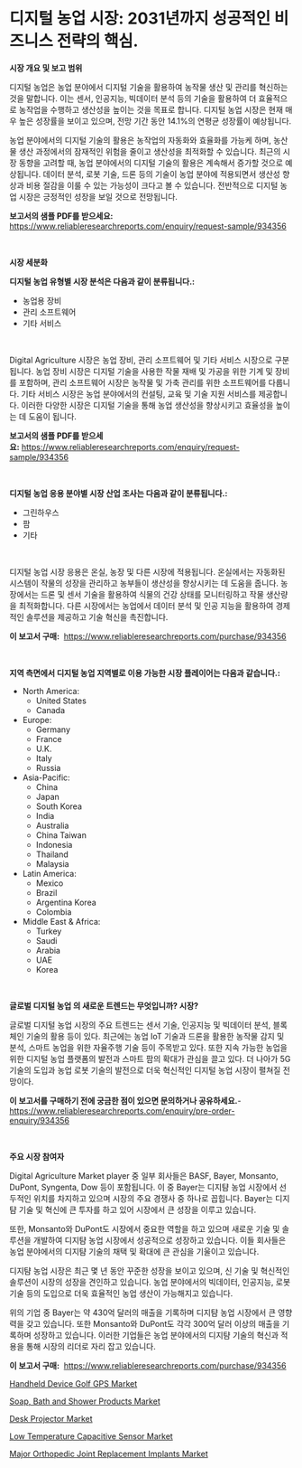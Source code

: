 <p><h1>디지털 농업 시장: 2031년까지 성공적인 비즈니스 전략의 핵심.</h1></p><p><strong>시장 개요 및 보고 범위</strong></p>
<p><p>디지털 농업은 농업 분야에서 디지털 기술을 활용하여 농작물 생산 및 관리를 혁신하는 것을 말합니다. 이는 센서, 인공지능, 빅데이터 분석 등의 기술을 활용하여 더 효율적으로 농작업을 수행하고 생산성을 높이는 것을 목표로 합니다. 디지털 농업 시장은 현재 매우 높은 성장률을 보이고 있으며, 전망 기간 동안 14.1%의 연평균 성장률이 예상됩니다. </p><p>농업 분야에서의 디지털 기술의 활용은 농작업의 자동화와 효율화를 가능케 하며, 농산물 생산 과정에서의 잠재적인 위험을 줄이고 생산성을 최적화할 수 있습니다. 최근의 시장 동향을 고려할 때, 농업 분야에서의 디지털 기술의 활용은 계속해서 증가할 것으로 예상됩니다. 데이터 분석, 로봇 기술, 드론 등의 기술이 농업 분야에 적용되면서 생산성 향상과 비용 절감을 이룰 수 있는 가능성이 크다고 볼 수 있습니다. 전반적으로 디지털 농업 시장은 긍정적인 성장을 보일 것으로 전망됩니다.</p></p>
<p><strong>보고서의 샘플 PDF를 받으세요:</strong> <a href="https://www.reliableresearchreports.com/enquiry/request-sample/934356">https://www.reliableresearchreports.com/enquiry/request-sample/934356</a></p>
<p>&nbsp;</p>
<p><strong>시장 세분화</strong></p>
<p><strong>디지털 농업 유형별 시장 분석은 다음과 같이 분류됩니다.:</strong></p>
<p><ul><li>농업용 장비</li><li>관리 소프트웨어</li><li>기타 서비스</li></ul></p>
<p>&nbsp;</p>
<p><p>Digital Agriculture 시장은 농업 장비, 관리 소프트웨어 및 기타 서비스 시장으로 구분됩니다. 농업 장비 시장은 디지털 기술을 사용한 작물 재배 및 가공을 위한 기계 및 장비를 포함하며, 관리 소프트웨어 시장은 농작물 및 가축 관리를 위한 소프트웨어를 다룹니다. 기타 서비스 시장은 농업 분야에서의 컨설팅, 교육 및 기술 지원 서비스를 제공합니다. 이러한 다양한 시장은 디지털 기술을 통해 농업 생산성을 향상시키고 효율성을 높이는 데 도움이 됩니다.</p></p>
<p><strong>보고서의 샘플 PDF를 받으세요:</strong>&nbsp;<a href="https://www.reliableresearchreports.com/enquiry/request-sample/934356">https://www.reliableresearchreports.com/enquiry/request-sample/934356</a></p>
<p>&nbsp;</p>
<p><strong> 디지털 농업 응용 분야별 시장 산업 조사는 다음과 같이 분류됩니다.:</strong></p>
<p><ul><li>그린하우스</li><li>팜</li><li>기타</li></ul></p>
<p>&nbsp;</p>
<p><p>디지털 농업 시장 응용은 온실, 농장 및 다른 시장에 적용됩니다. 온실에서는 자동화된 시스템이 작물의 성장을 관리하고 농부들이 생산성을 향상시키는 데 도움을 줍니다. 농장에서는 드론 및 센서 기술을 활용하여 식물의 건강 상태를 모니터링하고 작물 생산량을 최적화합니다. 다른 시장에서는 농업에서 데이터 분석 및 인공 지능을 활용하여 경제적인 솔루션을 제공하고 기술 혁신을 촉진합니다.</p></p>
<p><strong>이 보고서 구매:</strong>&nbsp; <a href="https://www.reliableresearchreports.com/purchase/934356">https://www.reliableresearchreports.com/purchase/934356</a></p>
<p>&nbsp;</p>
<p><strong>지역 측면에서 디지털 농업 지역별로 이용 가능한 시장 플레이어는 다음과 같습니다.:</strong></p>
<p><ul>
    <li>
        North America:
        <ul>
            <li>United States</li>
            <li>Canada</li>
        </ul>
    </li>
    <li>
        Europe:
        <ul>
            <li>Germany</li>
            <li>France</li>
            <li>U.K.</li>
            <li>Italy</li>
            <li>Russia</li>
        </ul>
    </li>
    <li>
        Asia-Pacific:
        <ul>
            <li>China</li>
            <li>Japan</li>
            <li>South Korea</li>
            <li>India</li>
            <li>Australia</li>
            <li>China Taiwan</li>
            <li>Indonesia</li>
            <li>Thailand</li>
            <li>Malaysia</li>
        </ul>
    </li>
    <li>
        Latin America:
        <ul>
            <li>Mexico</li>
            <li>Brazil</li>
            <li>Argentina Korea</li>
            <li>Colombia</li>
        </ul>
    </li>
    <li>
        Middle East & Africa:
        <ul>
            <li>Turkey</li>
            <li>Saudi</li>
            <li>Arabia</li>
            <li>UAE</li>
            <li>Korea</li>
        </ul>
    </li>
    </ul></p>
<p>&nbsp;</p>
<p><strong>글로벌 디지털 농업 의 새로운 트렌드는 무엇입니까? 시장?</strong></p>
<p><p>글로벌 디지털 농업 시장의 주요 트렌드는 센서 기술, 인공지능 및 빅데이터 분석, 블록체인 기술의 활용 등이 있다. 최근에는 농업 IoT 기술과 드론을 활용한 농작물 감지 및 분석, 스마트 농업을 위한 자율주행 기술 등이 주목받고 있다. 또한 지속 가능한 농업을 위한 디지털 농업 플랫폼의 발전과 스마트 팜의 확대가 관심을 끌고 있다. 더 나아가 5G 기술의 도입과 농업 로봇 기술의 발전으로 더욱 혁신적인 디지털 농업 시장이 펼쳐질 전망이다.</p></p>
<p><strong>이 보고서를 구매하기 전에 궁금한 점이 있으면 문의하거나 공유하세요.</strong>- <a href="https://www.reliableresearchreports.com/enquiry/pre-order-enquiry/934356">https://www.reliableresearchreports.com/enquiry/pre-order-enquiry/934356</a></p>
<p>&nbsp;</p>
<p><strong>주요 시장 참여자</strong></p>
<p><p>Digital Agriculture Market player 중 일부 회사들은 BASF, Bayer, Monsanto, DuPont, Syngenta, Dow 등이 포함됩니다. 이 중 Bayer는 디지턈 농업 시장에서 선두적인 위치를 차지하고 있으며 시장의 주요 경쟁사 중 하나로 꼽힙니다. Bayer는 디지턈 기술 및 혁신에 큰 투자를 하고 있어 시장에서 큰 성장을 이루고 있습니다. </p><p>또한, Monsanto와 DuPont도 시장에서 중요한 역할을 하고 있으며 새로운 기술 및 솔루션을 개발하여 디지턈 농업 시장에서 성공적으로 성장하고 있습니다. 이들 회사들은 농업 분야에서의 디지턈 기술의 채택 및 확대에 큰 관심을 기울이고 있습니다.</p><p>디지턈 농업 시장은 최근 몇 년 동안 꾸준한 성장을 보이고 있으며, 신 기술 및 혁신적인 솔루션이 시장의 성장을 견인하고 있습니다. 농업 분야에서의 빅데이터, 인공지능, 로봇 기술 등의 도입으로 더욱 효율적인 농업 생산이 가능해지고 있습니다.</p><p>위의 기업 중 Bayer는 약 430억 달러의 매출을 기록하며 디지턈 농업 시장에서 큰 영향력을 갖고 있습니다. 또한 Monsanto와 DuPont도 각각 300억 달러 이상의 매출을 기록하며 성장하고 있습니다. 이러한 기업들은 농업 분야에서의 디지턈 기술의 혁신과 적용을 통해 시장의 리더로 자리 잡고 있습니다.</p></p>
<p><strong>이 보고서 구매:</strong>&nbsp;&nbsp;<a href="https://www.reliableresearchreports.com/purchase/934356">https://www.reliableresearchreports.com/purchase/934356</a></p>
<p><p><a href="https://github.com/angelajermaine/Market-Research-Report-List-2/blob/main/handheld-device-golf-gps-market.md">Handheld Device Golf GPS Market</a></p><p><a href="https://changeable-paste-463.notion.site/Global-Soap-Bath-and-Shower-Products-Market-Size-and-Market-Trends-Insights-and-Projections-from-2-18ba9b4280814d838da3728014afe3f2">Soap, Bath and Shower Products Market</a></p><p><a href="https://view.publitas.com/reportprime-1/desk-projector-market-centers-on-aspects-such-as-market-growth-market-share-market-opportunity-and-projected-forecasts-spanning-from-2024-to-2031/">Desk Projector Market</a></p><p><a href="https://github.com/beatblasta/Market-Research-Report-List-2/blob/main/low-temperature-capacitive-sensor-market.md">Low Temperature Capacitive Sensor Market</a></p><p><a href="https://florentine-yuzu-f42.notion.site/Major-Orthopedic-Joint-Replacement-Implants-Market-A-Comprehensive-Report-of-its-Market-Share-Gro-5c53104c2cd4496b920c1e97f8eee9b1">Major Orthopedic Joint Replacement Implants Market</a></p></p>
